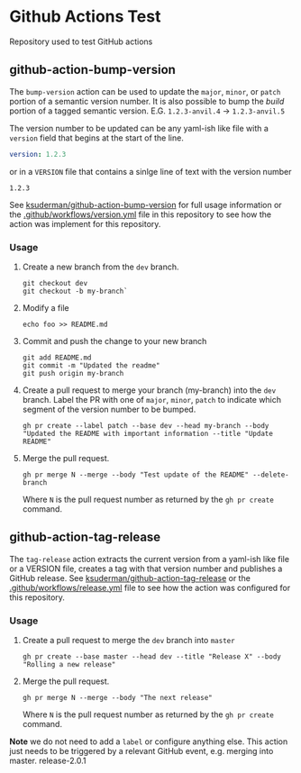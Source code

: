 # Github Actions Test
Repository used to test GitHub actions

## github-action-bump-version

The `bump-version` action can be used to update the `major`, `minor`, or `patch` portion of a semantic version number.  It is also possible to bump the *build* portion of a tagged semantic version.  E.G. `1.2.3-anvil.4` -> `1.2.3-anvil.5`

The version number to be updated can be any yaml-ish like file with a `version` field that begins at the start of the line.  
```yaml
version: 1.2.3
```
or in a `VERSION` file that contains a sinlge line of text with the version number
```
1.2.3
```

See [ksuderman/github-action-bump-version](https://github.com/ksuderman/github-action-bump-version) for full usage information or the [.github/workflows/version.yml](https://github.com/ksuderman/github-actions-test/blob/master/.github/workflows/version.yml) file in this repository to see how the action was implement for this repository.

### Usage

1. Create a new branch from the `dev` branch.
   ```
   git checkout dev
   git checkout -b my-branch`
   ```
1. Modify a file
   ```
   echo foo >> README.md
   ```
1. Commit and push the change to your new branch
   ```
   git add README.md
   git commit -m "Updated the readme"
   git push origin my-branch
   ```
1. Create a pull request to merge your branch (my-branch) into the `dev` branch. Label the PR with one of `major`, `minor`, `patch` to indicate which segment of the version number to be bumped.
   ```
   gh pr create --label patch --base dev --head my-branch --body "Updated the README with important information --title "Update README"
   ```
1. Merge the pull request.
   ```
   gh pr merge N --merge --body "Test update of the README" --delete-branch
   ```
   Where `N` is the pull request number as returned by the `gh pr create` command.
   
## github-action-tag-release

The `tag-release` action extracts the current version from a yaml-ish like file or a VERSION file, creates a tag with that version number and publishes a GitHub release. See [ksuderman/github-action-tag-release](https://github.com/ksuderman/github-action-tag-release) or the [.github/workflows/release.yml](https://github.com/ksuderman/github-actions-test/blob/master/.github/workflows/release.yml) file to see how the action was configured for this repository.

### Usage

1. Create a pull request to merge the `dev` branch into `master`
   ```
   gh pr create --base master --head dev --title "Release X" --body "Rolling a new release"
   ```
1. Merge the pull request.
   ```
   gh pr merge N --merge --body "The next release"
   ```
   Where `N` is the pull request number as returned by the `gh pr create` command.

**Note** we do not need to add a `label` or configure anything else.  This action just needs to be triggered by a relevant GitHub event, e.g. merging into master.
release-2.0.1
